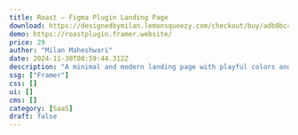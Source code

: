 ```yaml
---
title: Roast — Figma Plugin Landing Page
download: https://designedbymilan.lemonsqueezy.com/checkout/buy/adb0bc41-bc73-4da2-bad8-4d8c6c26cd7d
demo: https://roastplugin.framer.website/
price: 29
author: "Milan Maheshwari"
date: 2024-11-30T08:59:44.312Z
description: "A minimal and modern landing page with playful colors and stellar animations. Perfect for your SaaS or digital product."
ssg: ["Framer"]
css: []
ui: []
cms: []
category: [SaaS]
draft: false
---
```

